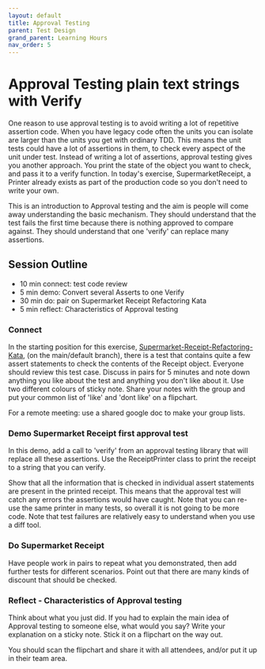 ```yaml
---
layout: default
title: Approval Testing
parent: Test Design
grand_parent: Learning Hours
nav_order: 5
---
```


# Approval Testing plain text strings with Verify

One reason to use approval testing is to avoid writing a lot of repetitive assertion code. When you have legacy code often the units you can isolate are larger than the units you get with ordinary TDD. This means the unit tests could have a lot of assertions in them, to check every aspect of the unit under test. Instead of writing a lot of assertions, approval testing gives you another approach. You print the state of the object you want to check, and pass it to a verify function. In today's exercise, SupermarketReceipt, a Printer already exists as part of the production code so you don't need to write your own.

This is an introduction to Approval testing and the aim is people will come away understanding the basic mechanism. They should understand that the test fails the first time because there is nothing approved to compare against. They should understand that one 'verify' can replace many assertions.

## Session Outline

* 10 min connect: test code review
* 5 min demo: Convert several Asserts to one Verify
* 30 min do: pair on Supermarket Receipt Refactoring Kata  
* 5 min reflect: Characteristics of Approval testing

### Connect

In the starting position for this exercise, [Supermarket-Receipt-Refactoring-Kata](https://github.com/emilybache/SupermarketReceipt-Refactoring-Kata), (on the main/default branch), there is a test that contains quite a few assert statements to check the contents of the Receipt object. Everyone should review this test case. Discuss in pairs for 5 minutes and note down anything you like about the test and anything you don't like about it. Use two different colours of sticky note. Share your notes with the group and put your common list of 'like' and 'dont like' on a flipchart.

For a remote meeting: use a shared google doc to make your group lists.


### Demo Supermarket Receipt first approval test
In this demo, add a call to 'verify' from an approval testing library that will replace all these assertions. Use the ReceiptPrinter class to print the receipt to a string that you can verify.

Show that all the information that is checked in individual assert statements are present in the printed receipt. This means that the approval test will catch any errors the assertions would have caught. Note that you can re-use the same printer in many tests, so overall it is not going to be more code. Note that test failures are relatively easy to understand when you use a diff tool.

### Do Supermarket Receipt
Have people work in pairs to repeat what you demonstrated, then add further tests for different scenarios. Point out that there are many kinds of discount that should be checked.

### Reflect - Characteristics of Approval testing
Think about what you just did. If you had to explain the main idea of Approval testing to someone else, what would you say? Write your explanation on a sticky note. Stick it on a flipchart on the way out.

You should scan the flipchart and share it with all attendees, and/or put it up in their team area.
